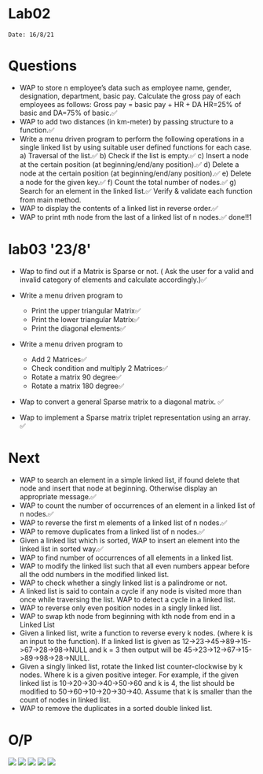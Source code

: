 # Lab02

`Date: 16/8/21`

# Questions

* WAP to store n employee’s data such as employee name, gender, designation, department, basic pay. Calculate the gross pay of each employees as follows:
Gross pay = basic pay + HR + DA
HR=25% of basic and DA=75% of basic.✅
* WAP to add two distances (in km-meter) by passing structure to a function.✅
* Write a menu driven program to perform the following operations in a single linked list by using suitable user defined functions for each case.
    a) Traversal of the list.✅
    b) Check if the list is empty.✅
    c) Insert a node at the certain position (at beginning/end/any position).✅
    d) Delete a node at the certain position (at beginning/end/any position).✅
    e) Delete a node for the given key.✅
    f) Count the total number of nodes.✅
    g) Search for an element in the linked list.✅
Verify & validate each function from main method.
* WAP to display the contents of a linked list in reverse order.✅
* WAP to print mth node from the last of a linked list of n nodes.✅
done!!1

# lab03 '23/8'

* Wap to find out if a Matrix is Sparse or not. ( Ask the user for a valid and invalid category of elements and calculate accordingly.)✅

* Write a menu driven program to

    *  Print the upper triangular Matrix✅
    * Print the lower triangular Matrix✅
    * Print the diagonal elements✅

* Write a menu driven program to

    *  Add 2 Matrices✅
    * Check condition and multiply 2 Matrices✅
    * Rotate a matrix 90 degree✅
    * Rotate a matrix 180 degree✅

* Wap to convert a general Sparse matrix to a diagonal matrix.
✅
* Wap to implement a Sparse matrix triplet representation using an array.
✅

# Next

* WAP to search an element in a simple linked list, if found delete that node and insert that node at beginning. Otherwise display an appropriate message.✅
* WAP to count the number of occurrences of an element in a linked list of n nodes.✅
* WAP to reverse the first m elements of a linked list of n nodes.✅
* WAP to remove duplicates from a linked list of n nodes.✅
* Given a linked list which is sorted, WAP to insert an element into the linked list in sorted way.✅
* WAP to find number of occurrences of all elements in a linked list.
* WAP to modify the linked list such that all even numbers appear before all the odd numbers in the modified linked list.
* WAP to check whether a singly linked list is a palindrome or not.
* A linked list is said to contain a cycle if any node is visited more than once while traversing the list. WAP to detect a cycle in a linked list.
* WAP to reverse only even position nodes in a singly linked list.
* WAP to swap kth node from beginning with kth node from end in a Linked List
* Given a linked list, write a function to reverse every k nodes. (where k is an input to the function). If a linked list is given as 12->23->45->89->15->67->28->98->NULL and k = 3 then output will be 45->23->12->67->15->89->98->28->NULL.
* Given a singly linked list, rotate the linked list counter-clockwise by k nodes. Where k is a given positive integer. For example, if the given linked list is 10->20->30->40->50->60 and k is 4, the list should be modified to 50->60->10->20->30->40. Assume that k is smaller than the count of nodes in linked list.
* WAP to remove the duplicates in a sorted double linked list.



# O/P

![](/Lab02/01.png)
![](/Lab02/02.png)
![](/Lab02/03.png)
![](/Lab02/04.png)
![](/Lab02/05.png)